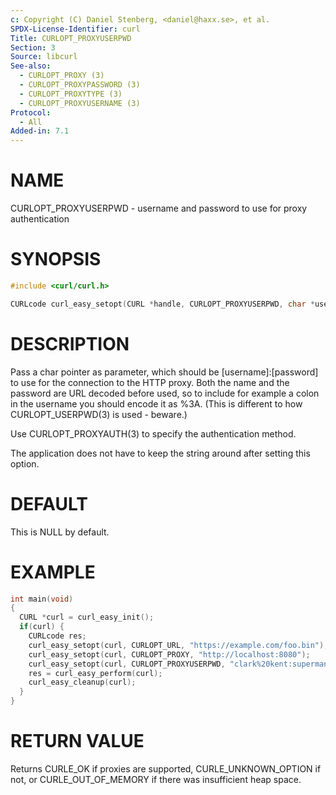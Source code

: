 ```yaml
---
c: Copyright (C) Daniel Stenberg, <daniel@haxx.se>, et al.
SPDX-License-Identifier: curl
Title: CURLOPT_PROXYUSERPWD
Section: 3
Source: libcurl
See-also:
  - CURLOPT_PROXY (3)
  - CURLOPT_PROXYPASSWORD (3)
  - CURLOPT_PROXYTYPE (3)
  - CURLOPT_PROXYUSERNAME (3)
Protocol:
  - All
Added-in: 7.1
---
```


# NAME

CURLOPT_PROXYUSERPWD - username and password to use for proxy authentication

# SYNOPSIS

~~~c
#include <curl/curl.h>

CURLcode curl_easy_setopt(CURL *handle, CURLOPT_PROXYUSERPWD, char *userpwd);
~~~

# DESCRIPTION

Pass a char pointer as parameter, which should be [username]:[password] to use
for the connection to the HTTP proxy. Both the name and the password are URL
decoded before used, so to include for example a colon in the username you
should encode it as %3A. (This is different to how CURLOPT_USERPWD(3) is
used - beware.)

Use CURLOPT_PROXYAUTH(3) to specify the authentication method.

The application does not have to keep the string around after setting this
option.

# DEFAULT

This is NULL by default.

# EXAMPLE

~~~c
int main(void)
{
  CURL *curl = curl_easy_init();
  if(curl) {
    CURLcode res;
    curl_easy_setopt(curl, CURLOPT_URL, "https://example.com/foo.bin");
    curl_easy_setopt(curl, CURLOPT_PROXY, "http://localhost:8080");
    curl_easy_setopt(curl, CURLOPT_PROXYUSERPWD, "clark%20kent:superman");
    res = curl_easy_perform(curl);
    curl_easy_cleanup(curl);
  }
}
~~~

# RETURN VALUE

Returns CURLE_OK if proxies are supported, CURLE_UNKNOWN_OPTION if not, or
CURLE_OUT_OF_MEMORY if there was insufficient heap space.
